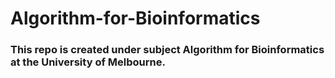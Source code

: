 # Algorithm-for-Bioinformatics
### This repo is created under subject Algorithm for Bioinformatics at the University of Melbourne.
